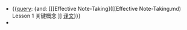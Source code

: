 - {{[query](query.md): {and: [[[Effective Note-Taking]([[Effective Note-Taking.md) Lesson 1 关键概念 ]] [译文](译文.md)}}}
- 
